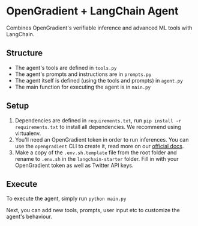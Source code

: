 # OpenGradient + LangChain Agent

Combines OpenGradient's verifiable inference and advanced ML tools with LangChain.

## Structure

- The agent's tools are defined in `tools.py`
- The agent's prompts and instructions are in `prompts.py`
- The agent itself is defined (using the tools and prompts) in `agent.py`
- The main function for executing the agent is in `main.py`

## Setup

1. Dependencies are defined in `requirements.txt`, run `pip install -r requirements.txt` to install all dependencies. We recommend using virtualenv.
2. You'll need an OpenGradient token in order to run inferences. You can use the `opengradient` CLI to create it, read more on our [official docs](https://docs.opengradient.ai/developers/sdk/#credentials-setup).
3. Make a copy of the `.env.sh.template` file from the root folder and rename to `.env.sh` in the `langchain-starter` folder. Fill in with your OpenGradient token as well as Twitter API keys.

## Execute

To execute the agent, simply run `python main.py`

Next, you can add new tools, prompts, user input etc to customize the agent's behaviour.
